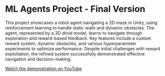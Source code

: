 # ML Agents Project - Final Version

This project showcases a robot agent navigating a 2D maze in Unity, using reinforcement learning to handle static walls and dynamic obstacles. The agent, represented by a 3D droid model, learns to navigate through exploration and reward-based feedback. Key features include a custom reward system, dynamic obstacles, and various hyperparameter experiments to optimize performance. Despite initial challenges with reward exploitation, the refined system successfully demonstrated effective navigation and decision-making.

[Watch the demonstration on YouTube](https://www.youtube.com/watch?v=cGbpysn-Kqw)
